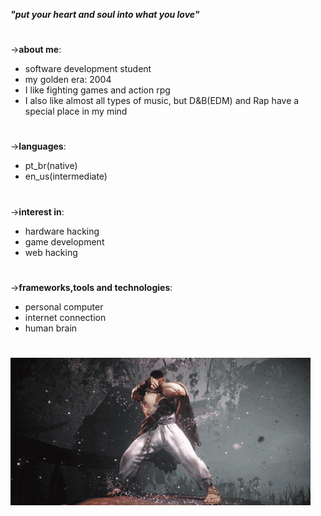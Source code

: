 ***"put your heart and soul into what you love"***

#

->**about me**:
- software development student
- my golden era: 2004
- I like fighting games and action rpg
- I also like almost all types of music, but D&B(EDM) and Rap have a special place in my mind

#

->**languages**:
- pt_br(native)
- en_us(intermediate)

#

->**interest in**:
- hardware hacking
- game development
- web hacking

#

->**frameworks,tools and technologies**:
- personal computer
- internet connection
- human brain

#

![ryu](ryu.gif)

#

